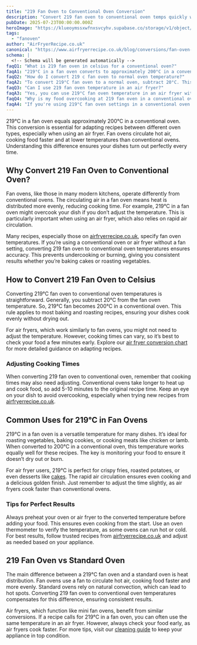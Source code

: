 ```yaml
---
title: "219 Fan Oven to Conventional Oven Conversion"
description: "Convert 219 fan oven to conventional oven temps quickly with our simple guide. Perfect for air fryer recipes and hassle-free baking."
pubDate: 2025-07-23T00:00:00.000Z
heroImage: "https://klueoymssxwfnxsvcyhv.supabase.co/storage/v1/object/public/Shmucket/219-fan-oven-to-conventional-oven-conversion.png"
tags:
  - "fanoven"
author: "AirFryerRecipe.co.uk"
canonical: "https://www.airfryerrecipe.co.uk/blog/conversions/fan-oven-to-conventional-oven/219-fan-oven-to-conventional-oven-conversion"
schema: |
  <!-- Schema will be generated automatically -->
faqQ1: "What is 219 fan oven in celsius for a conventional oven?"
faqA1: "219°C in a fan oven converts to approximately 200°C in a conventional oven. This adjustment accounts for the faster, more even cooking of fan-assisted ovens."
faqQ2: "How do I convert 219 c fan oven to normal oven temperature?"
faqA2: "To convert 219°C fan oven to a normal oven, subtract 20°C. This means 219°C fan becomes 200°C in a conventional oven, ensuring your recipes cook perfectly."
faqQ3: "Can I use 219 fan oven temperature in an air fryer?"
faqA3: "Yes, you can use 219°C fan oven temperature in an air fryer without conversion, as both use rapid air circulation. However, cooking times may be shorter, so check your food early."
faqQ4: "Why is my food overcooking at 219 fan oven in a conventional oven?"
faqA4: "If you're using 219°C fan oven settings in a conventional oven without converting, the higher temperature can overcook food. Always reduce by 20°C to 200°C for best results."
---
```

<p>219°C in a fan oven equals approximately 200°C in a conventional oven. This conversion is essential for adapting recipes between different oven types, especially when using an air fryer. Fan ovens circulate hot air, cooking food faster and at lower temperatures than conventional ovens. Understanding this difference ensures your dishes turn out perfectly every time.</p>

<h2>Why Convert 219 Fan Oven to Conventional Oven?</h2>
<p>Fan ovens, like those in many modern kitchens, operate differently from conventional ovens. The circulating air in a fan oven means heat is distributed more evenly, reducing cooking time. For example, 219°C in a fan oven might overcook your dish if you don’t adjust the temperature. This is particularly important when using an air fryer, which also relies on rapid air circulation.</p>
<p>Many recipes, especially those on <a href=https://www.airfryerrecipe.co.uk/recipes>airfryerrecipe.co.uk</a>, specify fan oven temperatures. If you’re using a conventional oven or air fryer without a fan setting, converting 219 fan oven to conventional oven temperatures ensures accuracy. This prevents undercooking or burning, giving you consistent results whether you’re baking cakes or roasting vegetables.</p>

<h2>How to Convert 219 Fan Oven to Celsius</h2>
<p>Converting 219°C fan oven to conventional oven temperatures is straightforward. Generally, you subtract 20°C from the fan oven temperature. So, 219°C fan becomes 200°C in a conventional oven. This rule applies to most baking and roasting recipes, ensuring your dishes cook evenly without drying out.</p>
<p>For air fryers, which work similarly to fan ovens, you might not need to adjust the temperature. However, cooking times can vary, so it’s best to check your food a few minutes early. Explore our <a href=https://www.airfryerrecipe.co.uk/air-fryer-conversion-chart>air fryer conversion chart</a> for more detailed guidance on adapting recipes.</p>

<h3>Adjusting Cooking Times</h3>
<p>When converting 219 fan oven to conventional oven, remember that cooking times may also need adjusting. Conventional ovens take longer to heat up and cook food, so add 5-10 minutes to the original recipe time. Keep an eye on your dish to avoid overcooking, especially when trying new recipes from <a href=https://www.airfryerrecipe.co.uk/>airfryerrecipe.co.uk</a>.</p>

<h2>Common Uses for 219°C in Fan Ovens</h2>
<p>219°C in a fan oven is a versatile temperature for many dishes. It’s ideal for roasting vegetables, baking cookies, or cooking meats like chicken or lamb. When converted to 200°C in a conventional oven, this temperature works equally well for these recipes. The key is monitoring your food to ensure it doesn’t dry out or burn.</p>
<p>For air fryer users, 219°C is perfect for crispy fries, roasted potatoes, or even desserts like <a href=https://www.airfryerrecipe.co.uk/recipe-category/cakes>cakes</a>. The rapid air circulation ensures even cooking and a delicious golden finish. Just remember to adjust the time slightly, as air fryers cook faster than conventional ovens.</p>

<h3>Tips for Perfect Results</h3>
<p>Always preheat your oven or air fryer to the converted temperature before adding your food. This ensures even cooking from the start. Use an oven thermometer to verify the temperature, as some ovens can run hot or cold. For best results, follow trusted recipes from <a href=https://www.airfryerrecipe.co.uk/>airfryerrecipe.co.uk</a> and adjust as needed based on your appliance.</p>

<h2>219 Fan Oven vs Standard Oven</h2>
<p>The main difference between a 219°C fan oven and a standard oven is heat distribution. Fan ovens use a fan to circulate hot air, cooking food faster and more evenly. Standard ovens rely on natural convection, which can lead to hot spots. Converting 219 fan oven to conventional oven temperatures compensates for this difference, ensuring consistent results.</p>
<p>Air fryers, which function like mini fan ovens, benefit from similar conversions. If a recipe calls for 219°C in a fan oven, you can often use the same temperature in an air fryer. However, always check your food early, as air fryers cook faster. For more tips, visit our <a href=https://www.airfryerrecipe.co.uk/air-fryer-cleaner>cleaning guide</a> to keep your appliance in top condition.</p>
